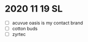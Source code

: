 # 2020 11 19 SL

- [ ] acuvue oasis is my contact brand
- [ ] cotton buds
- [ ] zyrtec

<!--
Abbreviation Key
-->
